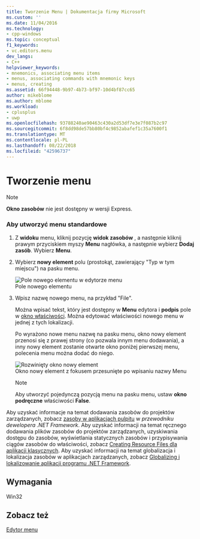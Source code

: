```yaml
---
title: Tworzenie Menu | Dokumentacja firmy Microsoft
ms.custom: ''
ms.date: 11/04/2016
ms.technology:
- cpp-windows
ms.topic: conceptual
f1_keywords:
- vc.editors.menu
dev_langs:
- C++
helpviewer_keywords:
- mnemonics, associating menu items
- menus, associating commands with mnemonic keys
- menus, creating
ms.assetid: 66f94448-9b97-4b73-bf97-10d4bf87cc65
author: mikeblome
ms.author: mblome
ms.workload:
- cplusplus
- uwp
ms.openlocfilehash: 93788240ae90463c430a2d53df7e3e7f087b2c97
ms.sourcegitcommit: 6f8dd98de57bb80bf4c9852abafef1c35a7600f1
ms.translationtype: MT
ms.contentlocale: pl-PL
ms.lasthandoff: 08/22/2018
ms.locfileid: "42596737"
---
```

# <a name="creating-a-menu"></a>Tworzenie menu

> [!NOTE]
> **Okno zasobów** nie jest dostępny w wersji Express.

### <a name="to-create-a-standard-menu"></a>Aby utworzyć menu standardowe

1. Z **widoku** menu, kliknij pozycję **widok zasobów** , a następnie kliknij prawym przyciskiem myszy **Menu** nagłówka, a następnie wybierz **Dodaj zasób**. Wybierz **Menu**.

2. Wybierz **nowy element** polu (prostokąt, zawierający "Typ w tym miejscu") na pasku menu.

   ![Pole nowego elementu w edytorze menu](../windows/media/vcmenueditornewitembox.gif "vcMenuEditorNewItemBox")  
Pole nowego elementu

3. Wpisz nazwę nowego menu, na przykład "File".

   Można wpisać tekst, który jest dostępny w **Menu** edytora i **podpis** pole w [okno właściwości](/visualstudio/ide/reference/properties-window). Można edytować właściwości nowego menu w jednej z tych lokalizacji.

   Po wyrażono nowe menu nazwę na pasku menu, okno nowy element przenosi się z prawej strony (co pozwala innym menu dodawania), a inny nowy element zostanie otwarte okno poniżej pierwszej menu, polecenia menu można dodać do niego.

   ![Rozwinięty okno nowy element](../windows/media/vcmenueditornewitemboxexpanded.gif "vcMenuEditorNewItemBoxExpanded")  
Okno nowy element z fokusem przesunięte po wpisaniu nazwy Menu

   > [!NOTE]
   > Aby utworzyć pojedynczą pozycją menu na pasku menu, ustaw **okno podręczne** właściwości **False**.

Aby uzyskać informacje na temat dodawania zasobów do projektów zarządzanych, zobacz [zasoby w aplikacjach pulpitu](/dotnet/framework/resources/index) w *przewodniku dewelopera .NET Framework*. Aby uzyskać informacji na temat ręcznego dodawania plików zasobów do projektów zarządzanych, uzyskiwania dostępu do zasobów, wyświetlania statycznych zasobów i przypisywania ciągów zasobów do właściwości, zobacz [Creating Resource Files dla aplikacji klasycznych](/dotnet/framework/resources/creating-resource-files-for-desktop-apps). Aby uzyskać informacji na temat globalizacja i lokalizacja zasobów w aplikacjach zarządzanych, zobacz [Globalizing i lokalizowanie aplikacji programu .NET Framework](/dotnet/standard/globalization-localization/index).

## <a name="requirements"></a>Wymagania

Win32

## <a name="see-also"></a>Zobacz też

[Edytor menu](../windows/menu-editor.md)
